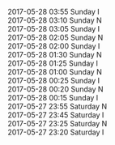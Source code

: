 2017-05-28 03:55 Sunday  I  
2017-05-28 03:10 Sunday  N  
2017-05-28 03:05 Sunday  I  
2017-05-28 02:05 Sunday  N  
2017-05-28 02:00 Sunday  I  
2017-05-28 01:30 Sunday  N  
2017-05-28 01:25 Sunday  I  
2017-05-28 01:00 Sunday  N  
2017-05-28 00:25 Sunday  I  
2017-05-28 00:20 Sunday  N  
2017-05-28 00:15 Sunday  I  
2017-05-27 23:55 Saturday  N  
2017-05-27 23:45 Saturday  I  
2017-05-27 23:25 Saturday  N  
2017-05-27 23:20 Saturday  I  
